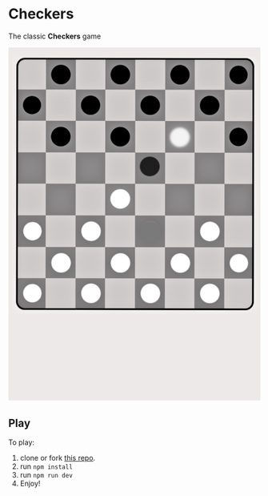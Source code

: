 # Checkers

The classic **Checkers** game

<img alt="image" src="https://github.com/Irtaza2009/Checkers/blob/main/Checkers.png">

## Play

To play:

1. clone or fork [this repo](https://github.com/Irtaza2009/Checkers/fork).
2. run `npm install`
3. run `npm run dev`
4. Enjoy!
